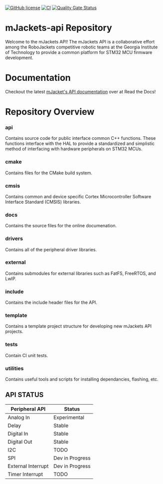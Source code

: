 [![GitHub license](https://img.shields.io/github/license/robojackets/mjackets-api.svg?style=flat-square)](https://raw.githubusercontent.com/robojackets/mjackets-api/master/LICENSE) 
[![CI](https://concourse.robojackets.org/api/v1/teams/roboracing/pipelines/mjackets-build/jobs/build-master/badge)](https://concourse.robojackets.org/teams/roboracing/pipelines/mjackets-build)
[![Quality Gate Status](https://sonarcloud.io/api/project_badges/measure?project=RoboJackets_mjackets-api&metric=alert_status)](https://sonarcloud.io/dashboard?id=RoboJackets_mjackets-api)

# mJackets-api Repository
Welcome to the mJackets API! The mJackets API is a collaborative effort among the RoboJackets competitive robotic teams at the Georgia Institute of Technology to provide a common platform for STM32 MCU firmware development.

# Documentation

Checkout the latest [mJacket's API documentation](https://mjackets-api.readthedocs.io/en/latest) over at Read the Docs!

# Repository Overview

### api
Contains source code for public interface common C++ functions. These functions interface with the HAL to provide a standardized and simplistic method of interfacing with hardware peripherals on STM32 MCUs. 

### cmake
Contains files for the CMake build system. 

### cmsis
Contains common and device specific Cortex Microcontroller Software Interface Standard (CMSIS) libraries. 

### docs
Contains the source files for the online documenation. 

### drivers
Contains all of the peripheral driver libraries.

### external
Contains submodules for external libraries such as FatFS, FreeRTOS, and LwIP.

### include
Contains the include header files for the API. 

### template
Contains a template project structure for developing new mJackets API projects. 

### tests
Contain CI unit tests. 

### utilities
Contains useful tools and scripts for installing dependancies, flashing, etc. 

## API STATUS

| Peripheral API     | Status          |
|--------------------|-----------------|
| Analog In          | Experimental    |
| Delay              | Stable          |
| Digital In         | Stable          |
| Digital Out        | Stable          |
| I2C                | TODO            |
| SPI                | Dev in Progress |
| External Interrupt | Dev in Progress |
| Timer Interrupt    | TODO            |